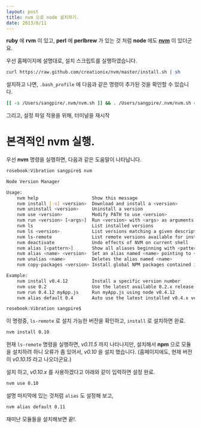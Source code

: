 ```yaml
---
layout: post
title: nvm 으로 node 설치하기.
date: 2013/8/11
---
```


**ruby** 에 **rvm** 이 있고, **perl** 에 **perlbrew** 가 있는 것 처럼 **node** 에도 **[nvm](https://github.com/creationix/nvm)** 이 있더군요.

우선 홈페이지에 설명대로, 설치 스크립트를 실행하였습니다.

```sh
curl https://raw.github.com/creationix/nvm/master/install.sh | sh
```

설치하고 나면, `.bash_profile` 에 다음과 같은 명령이 추가된 것을 확인할 수 있습니다.

```sh
[[ -s /Users/sangpire/.nvm/nvm.sh ]] && . /Users/sangpire/.nvm/nvm.sh # This loads NVM
```

그리고, 설정 파일 적용을 위해, 터미널을 재시작

# 본격적인 nvm 실행.

우선 **nvm** 명령을 실행하면, 다음과 같은 도움말이 나타납니다.

```sh
rosebook:Vibration sangpire$ nvm

Node Version Manager

Usage:
    nvm help                    Show this message
    nvm install [-s] <version>  Download and install a <version>
    nvm uninstall <version>     Uninstall a version
    nvm use <version>           Modify PATH to use <version>
    nvm run <version> [<args>]  Run <version> with <args> as arguments
    nvm ls                      List installed versions
    nvm ls <version>            List versions matching a given description
    nvm ls-remote               List remote versions available for install
    nvm deactivate              Undo effects of NVM on current shell
    nvm alias [<pattern>]       Show all aliases beginning with <pattern>
    nvm alias <name> <version>  Set an alias named <name> pointing to <version>
    nvm unalias <name>          Deletes the alias named <name>
    nvm copy-packages <version> Install global NPM packages contained in <version> to current version

Example:
    nvm install v0.4.12         Install a specific version number
    nvm use 0.2                 Use the latest available 0.2.x release
    nvm run 0.4.12 myApp.js     Run myApp.js using node v0.4.12
    nvm alias default 0.4       Auto use the latest installed v0.4.x version

rosebook:Vibration sangpire$
```

이 명령중, `ls-remote` 로 설치 가능한 버전을 확인하고, `install` 로 설치하면 완료.

```sh
nvm install 0.10
```

현재 `ls-remote` 명령을 실행하면, _v0.11.5_ 까지 나타나지만, 설치해서 **npm** 으로 모듈을 설치하려 하니 오류가 좀 있어서, _v0.10_ 을 설치 했습니다. (홈페이지에도, 현재 버전이 _v0.10.15_ 라고 나오더군요.)

설치 하고, _v0.10.x_ 를 사용하겠다고 아래와 같이 입력하면 설정 완료.

```sh
nvm use 0.10
```

설명 마지막에 있는 것처럼 `alias` 도 설정해 보고,

```sh
nvm alias default 0.11
```

재미난 모듈들을 설치해보면 끝!.

